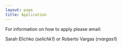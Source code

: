 ```yaml
---
layout: page
title: Application
---
```


For information on how to apply please email:

Sarah Elichko (*selichk1*) or Roberto Vargas (*rvargas1*)

